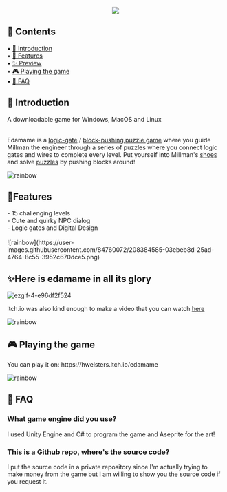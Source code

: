 <p align="center">
  <img src="https://user-images.githubusercontent.com/84760072/187539218-643eefdb-2d03-4d19-a549-6b4a005c5f82.png"/>
</p>

<h2>📖 Contents</h2>

• [🤘 Introduction](https://github.com/hwelsters/edamame#-introduction)  
• [🍟 Features  ](https://github.com/hwelsters/edamame#features)  
• [✨ Preview  ](https://github.com/hwelsters/edamame#here-is-edamame-in-all-its-glory)  
• [🎮 Playing the game  ](https://github.com/hwelsters/edamame#-playing-the-game)  
• [🤔 FAQ  ](https://github.com/hwelsters/edamame#-faq)  
  
    

<h2>🤘 Introduction</h2>
  <p>A downloadable game for Windows, MacOS and Linux </p> 
  <br/>
Edamame is a <a href="https://en.wikipedia.org/wiki/Logic_gate">logic-gate</a> / <a href="https://en.wikipedia.org/wiki/Sokoban">block-pushing puzzle game</a> where you guide Millman the engineer through a series of puzzles where you connect logic gates and wires to complete every level. Put yourself into Millman's <a href="https://en.wikipedia.org/wiki/Shoe">shoes</a> and solve <a href="https://en.wikipedia.org/wiki/Puzzle">puzzles</a> by pushing blocks around!
  
![rainbow](https://user-images.githubusercontent.com/84760072/208384585-03ebeb8d-25ad-4764-8c55-3952c670dce5.png)
    
<h2>🍟Features</h2>
- 15 challenging levels  <br/>
- Cute and quirky NPC dialog  <br/>
- Logic gates and Digital Design  <br/>
<br/>
![rainbow](https://user-images.githubusercontent.com/84760072/208384585-03ebeb8d-25ad-4764-8c55-3952c670dce5.png)

  
  
<h2>✨Here is edamame in all its glory</h2>

![ezgif-4-e96df2f524](https://user-images.githubusercontent.com/84760072/188329022-a052b12f-90c7-476f-bc35-29fd87854c0b.gif)
  
itch.io was also kind enough to make a video that you can watch [here](https://www.youtube.com/watch?v=6dCfxoYuqq8)
  
  
![rainbow](https://user-images.githubusercontent.com/84760072/208384585-03ebeb8d-25ad-4764-8c55-3952c670dce5.png)

<h2>🎮 Playing the game</h2>
You can play it on: https://hwelsters.itch.io/edamame
  
  
![rainbow](https://user-images.githubusercontent.com/84760072/208384585-03ebeb8d-25ad-4764-8c55-3952c670dce5.png)

<h2>🤔 FAQ</h2>
<h3>What game engine did you use?</h3>
I used Unity Engine and C# to program the game and Aseprite for the art!
<h3>This is a Github repo, where's the source code?</h3>
I put the source code in a private repository since I'm actually trying to make money from the game but I am willing to show you the source code if you request it.

